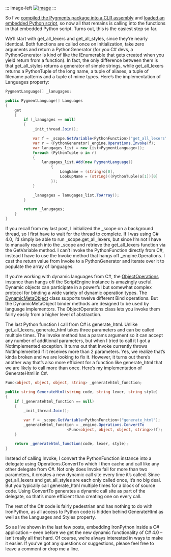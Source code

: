 ::: image-left
[![image](http://s3.amazonaws.com/devhawk_images/WindowsLiveWriter/InvokingPythonFunctionsfromCWithoutDynam_13C34/image_thumb.png "image")](http://s3.amazonaws.com/devhawk_images/WindowsLiveWriter/InvokingPythonFunctionsfromCWithoutDynam_13C34/image_2.png)
:::

So I’ve [compiled the Pygments package into a CLR
assembly](http://devhawk.net/2009/08/10/compiling-python-packages-into-assemblies/)
and [loaded an embedded Python
script](http://devhawk.net/2009/08/11/embedding-python-scripts-in-c-applications/),
so now all that remains is calling into the functions in that embedded
Python script. Turns out, this is the easiest step so far.

We’ll start with get\_all\_lexers and get\_all\_styles, since they’re
nearly identical. Both functions are called once on initialization, take
zero arguments and return a PythonGenerator (for you C\# devs, a
PythonGenerator is kind of like the IEnumerable that gets created when
you yield return from a function). In fact, the only difference between
them is that get\_all\_styles returns a generator of simple strings,
while get\_all\_lexers returns a PythonTuple of the long name, a tuple
of aliases, a tuple of filename patterns and a tuple of mime types.
Here’s the implementation of Languages property:

``` csharp
PygmentLanguage[] _lanugages;

public PygmentLanguage[] Languages
{
    get
    {
        if (_lanugages == null)
        {
            _init_thread.Join();

            var f = _scope.GetVariable<PythonFunction>("get_all_lexers");
            var r = (PythonGenerator)_engine.Operations.Invoke(f);
            var lanugages_list = new List<PygmentLanguage>();
            foreach (PythonTuple o in r)
            {
                lanugages_list.Add(new PygmentLanguage()
                    {
                        LongName = (string)o[0],
                        LookupName = (string)((PythonTuple)o[1])[0]
                    });
            }

            _lanugages = lanugages_list.ToArray();
        }

        return _lanugages;
    }
}
```

If you recall from my last post, I initialized the \_scope on a
background thread, so I first have to wait for the thread to complete.
If I was using C\# 4.0, I’d simply be able to run
\_scope.get\_all\_lexers, but since I’m not I have to manually reach
into the \_scope and retrieve the get\_all\_lexers function via the
GetVariable method. I can’t invoke the PythonFunction directly from C\#,
instead I have to use the Invoke method that hangs off
\_engine.Operations. I cast the return value from Invoke to a
PythonGenerator and iterate over it to populate the array of languages.

If you’re working with dynamic languages from C\#, the
[ObjectOperations](http://ironpython.codeplex.com/SourceControl/changeset/view/57985#760280)
instance than hangs off the ScriptEngine instance is amazingly useful.
Dynamic objects can participate in a powerful but somewhat complex
protocol for binding a wide variety of dynamic operation types. The
[DynamicMetaObject](http://ironpython.codeplex.com/SourceControl/changeset/view/57985#760650)
class supports twelve different Bind operations. But the
DynamicMetaObject binder methods are designed to be used by language
implementors. The ObjectOperations class lets you invoke them fairly
easily from a higher level of abstraction.

The last Python function I call from C\# is generate\_html. Unlike
get\_all\_lexers, generate\_html takes three parameters and can be
called multiple times. The Invoke method has a params argument so it can
accept any number of additional parameters, but when I tried to call it
I got a NotImplemented exception. It turns out that Invoke currently
throws NotImplemented if it receives more than 2 parameters. Yes, we
realize that’s kinda broken and we are looking to fix it. However, it
turns out there’s another way that’s also more efficient for a function
like generate\_html that we are likely to call more than once. Here’s my
implementation of GenerateHtml in C\#.

``` csharp
Func<object, object, object, string> _generatehtml_function;

public string GenerateHtml(string code, string lexer, string style)
{
    if (_generatehtml_function == null)
    {
        _init_thread.Join();

        var f = _scope.GetVariable<PythonFunction>("generate_html");
        _generatehtml_function = _engine.Operations.ConvertTo
                           <Func<object, object, object, string>>(f);
    }

    return _generatehtml_function(code, lexer, style);
}
```

Instead of calling Invoke, I convert the PythonFunction instance into a
delegate using Operations.ConvertTo which I then cache and call like any
other delegate from C\#. Not only does Invoke fail for more than two
parameters, it creates a new dynamic call site every time it’s called.
Since get\_all\_lexers and get\_all\_styles are each only called once,
it’s no big deal. But you typically call generate\_html multiple times
for a block of source code. Using ConvertTo generates a dynamic call
site as part of the delegate, so that’s more efficient than creating one
on every call.

The rest of the C\# code is fairly pedestrian and has nothing to do with
IronPython, as all access to Python code is hidden behind GenerateHtml
as well as the Languages and Styles property.

So as I’ve shown in the last few posts, embedding IronPython inside a
C\# application – even before we get the new dynamic functionality of
C\# 4.0 – isn’t really all that hard. Of course, we’re always interested
in ways to make it easier. If you’ve got any questions or suggestions,
please feel free to leave a comment or drop me a line.
